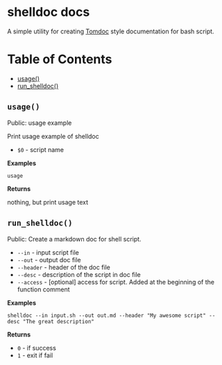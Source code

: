 # shelldoc docs
A simple utility for creating [Tomdoc](http://tomdoc.org/) style documentation for bash script.


Table of Contents
=================

   * [usage()](#usage)
   * [run_shelldoc()](#run_shelldoc)


`usage()`
---------

Public: usage example

Print usage example of shelldoc

* `$0` - script name

**Examples**

    usage

**Returns**

nothing, but print usage text


`run_shelldoc()`
----------------

Public: Create a markdown doc for shell script.

* `--in` - input script file
* `--out` - output doc file
* `--header` - header of the doc file
* `--desc` - description of the script in doc file
* `--access` - [optional] access for script. Added at the beginning of the function comment

**Examples**

    shelldoc --in input.sh --out out.md --header "My awesome script" --desc "The great description"

**Returns**

* `0` - if success
* `1` - exit if fail

